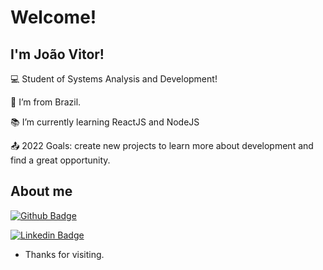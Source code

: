 # Welcome!

## I'm João Vitor!

:computer: Student of Systems Analysis and Development!

:house_with_garden: I’m from Brazil.

:books: I’m currently learning ReactJS and NodeJS

:outbox_tray: 2022 Goals: create new projects to learn more about development and find a great opportunity.

## About me

[![Github Badge](https://img.shields.io/badge/-Github-000?style=flat-square&logo=Github&logoColor=white&link=https://github.com/JoaoVitorSoares10)](https://github.com/JoaoVitorSoares10)

[![Linkedin Badge](https://img.shields.io/badge/-LinkedIn-blue?style=flat-square&logo=Linkedin&logoColor=white&link=https://www.linkedin.com/in/joao-vitor-morais-soares-0b4558205/)](https://www.linkedin.com/in/joao-vitor-morais-soares-0b4558205/)

- Thanks for visiting.
